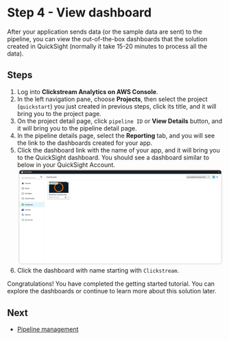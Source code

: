# Step 4 - View dashboard
After your application sends data (or the sample data are sent) to the pipeline, you can view the out-of-the-box dashboards that the solution created in QuickSight (normally it take 15-20 minutes to process all the data).

## Steps

1. Log into **Clickstream Analytics on AWS Console**.
2. In the left navigation pane, choose **Projects**, then select the project (`quickstart`) you just created in previous steps, click its title, and it will bring you to the project page.
2. On the project detail page, click `pipeline ID` or **View Details** button, and it will bring you to the pipeline detail page.
3. In the pipeline details page, select the **Reporting** tab, and you will see the link to the dashboards created for your app.
4. Click the dashboard link with the name of your app, and it will bring you to the QuickSight dashboard. You should see a dashboard similar to below in your QuickSight Account.
    ![qs-dashboard](../images/get-started/qs-dashboard.png)
5. Click the dashboard with name starting with `Clickstream`.


Congratulations! You have completed the getting started tutorial. You can explore the dashboards or continue to learn more about this solution later.

## Next

* [Pipeline management](../pipeline-mgmt/index.md)